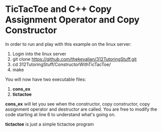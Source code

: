 <h1>TicTacToe and C++ Copy Assignment Operator and Copy Constructor </h1>

In order to run and play with this example on the linux server:
1. Login into the linux server 
2. git clone https://github.com/thekevalian/312TutoringStuff.git
3. cd 312TutoringStuff/ConstructorWithTicTacToe/
4. make

You will now have two executable files:
1. <b>cons_ex</b>
2. <b>tictactoe</b>

<b>cons_ex</b> will let you see when the constructor, copy constructor, copy assignment operator and destructor are called. You are free to modify the code starting at line 6 to understand what's going on.

<b>tictactoe</b> is just a simple tictactoe program
